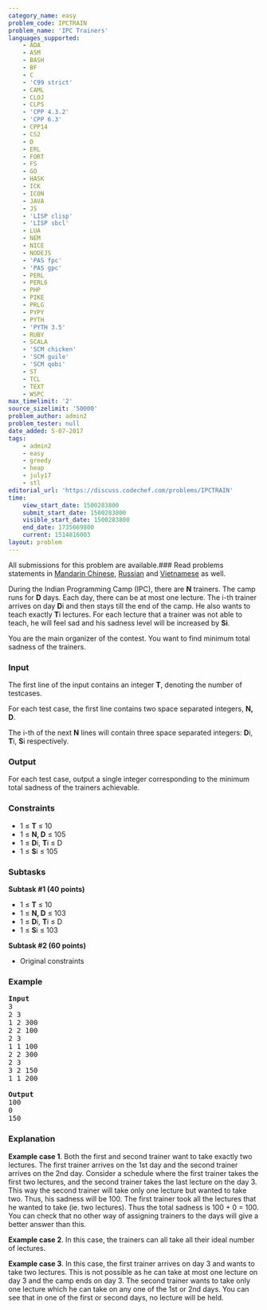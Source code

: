 ```yaml
---
category_name: easy
problem_code: IPCTRAIN
problem_name: 'IPC Trainers'
languages_supported:
    - ADA
    - ASM
    - BASH
    - BF
    - C
    - 'C99 strict'
    - CAML
    - CLOJ
    - CLPS
    - 'CPP 4.3.2'
    - 'CPP 6.3'
    - CPP14
    - CS2
    - D
    - ERL
    - FORT
    - FS
    - GO
    - HASK
    - ICK
    - ICON
    - JAVA
    - JS
    - 'LISP clisp'
    - 'LISP sbcl'
    - LUA
    - NEM
    - NICE
    - NODEJS
    - 'PAS fpc'
    - 'PAS gpc'
    - PERL
    - PERL6
    - PHP
    - PIKE
    - PRLG
    - PYPY
    - PYTH
    - 'PYTH 3.5'
    - RUBY
    - SCALA
    - 'SCM chicken'
    - 'SCM guile'
    - 'SCM qobi'
    - ST
    - TCL
    - TEXT
    - WSPC
max_timelimit: '2'
source_sizelimit: '50000'
problem_author: admin2
problem_tester: null
date_added: 5-07-2017
tags:
    - admin2
    - easy
    - greedy
    - heap
    - july17
    - stl
editorial_url: 'https://discuss.codechef.com/problems/IPCTRAIN'
time:
    view_start_date: 1500283800
    submit_start_date: 1500283800
    visible_start_date: 1500283800
    end_date: 1735669800
    current: 1514816003
layout: problem
---
```

All submissions for this problem are available.###  Read problems statements in [Mandarin Chinese](http://www.codechef.com/download/translated/JULY17/mandarin/IPCTRAIN.pdf), [Russian](http://www.codechef.com/download/translated/JULY17/russian/IPCTRAIN.pdf) and [Vietnamese](http://www.codechef.com/download/translated/JULY17/vietnamese/IPCTRAIN.pdf) as well.

During the Indian Programming Camp (IPC), there are **N** trainers. The camp runs for **D** days. Each day, there can be at most one lecture. The i-th trainer arrives on day **D**i and then stays till the end of the camp. He also wants to teach exactly **T**i lectures. For each lecture that a trainer was not able to teach, he will feel sad and his sadness level will be increased by **Si**.

You are the main organizer of the contest. You want to find minimum total sadness of the trainers.

### Input

The first line of the input contains an integer **T**, denoting the number of testcases.

For each test case, the first line contains two space separated integers, **N, D**.

The i-th of the next **N** lines will contain three space separated integers: **D**i, **T**i, **S**i respectively.

### Output

For each test case, output a single integer corresponding to the minimum total sadness of the trainers achievable.

### Constraints

- 1 ≤ **T** ≤ 10
- 1 ≤ **N, D** ≤ 105
- 1 ≤ **D**i, **T**i ≤ D
- 1 ≤ **S**i ≤ 105

### Subtasks

**Subtask #1 (40 points)**

- 1 ≤ **T** ≤ 10
- 1 ≤ **N, D** ≤ 103
- 1 ≤ **D**i, **T**i ≤ D
- 1 ≤ **S**i ≤ 103

**Subtask #2 (60 points)**

- Original constraints

### Example

<pre>
<b>Input</b>
3
2 3
1 2 300
2 2 100
2 3
1 1 100
2 2 300
2 3
3 2 150
1 1 200

<b>Output</b>
100
0
150
</pre>
### Explanation

**Example case 1**. Both the first and second trainer want to take exactly two lectures. The first trainer arrives on the 1st day and the second trainer arrives on the 2nd day. Consider a schedule where the first trainer takes the first two lectures, and the second trainer takes the last lecture on the day 3. This way the second trainer will take only one lecture but wanted to take two. Thus, his sadness will be 100. The first trainer took all the lectures that he wanted to take (ie. two lectures). Thus the total sadness is 100 + 0 = 100. You can check that no other way of assigning trainers to the days will give a better answer than this.

**Example case 2**. In this case, the trainers can all take all their ideal number of lectures.

**Example case 3**. In this case, the first trainer arrives on day 3 and wants to take two lectures. This is not possible as he can take at most one lecture on day 3 and the camp ends on day 3. The second trainer wants to take only one lecture which he can take on any one of the 1st or 2nd days. You can see that in one of the first or second days, no lecture will be held.
